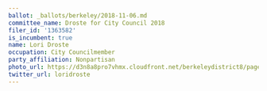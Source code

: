 ```yaml
---
ballot: _ballots/berkeley/2018-11-06.md
committee_name: Droste for City Council 2018
filer_id: '1363582'
is_incumbent: true
name: Lori Droste
occupation: City Councilmember
party_affiliation: Nonpartisan
photo_url: https://d3n8a8pro7vhmx.cloudfront.net/berkeleydistrict8/pages/15/attachments/original/1481570989/Lori_headshot.jpg
twitter_url: loridroste
---
```

